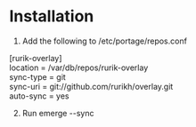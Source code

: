 # Installation 
1. Add the following to /etc/portage/repos.conf<br>
  
  [rurik-overlay]<br>
  location = /var/db/repos/rurik-overlay<br>
  sync-type = git<br>
  sync-uri = git://github.com/rurikh/overlay.git<br>
  auto-sync = yes<br>

2. Run emerge --sync
